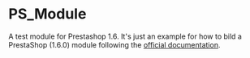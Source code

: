 # PS_Module
A test module for Prestashop 1.6. It's just an example for how to bild a PrestaShop (1.6.0) module following the [official documentation](http://doc.prestashop.com/display/PS16/Creating+a+PrestaShop+Module).
